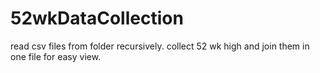 # 52wkDataCollection
read csv files from folder recursively. collect 52 wk high and join them in one file for easy view.
